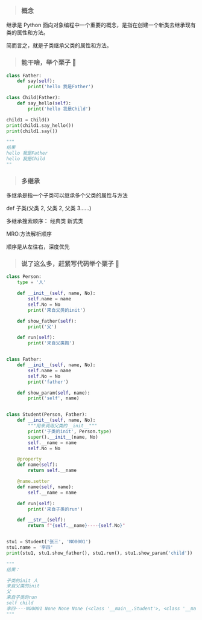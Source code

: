 <!--
 * @Author: mengkun822 1197235402@qq.com
 * @Date: 2023-06-09 09:37:22
 * @LastEditors: mengkun822 1197235402@qq.com
 * @LastEditTime: 2023-06-09 09:50:18
 * @FilePath: \knowledge_planet\docs\md\idea-plugin\Python\继承.md
 * @Description: 这是默认设置,请设置`customMade`, 打开koroFileHeader查看配置 进行设置: https://github.com/OBKoro1/koro1FileHeader/wiki/%E9%85%8D%E7%BD%AE
-->

> ### 概念

继承是 Python 面向对象编程中一个重要的概念，是指在创建一个新类去继承现有类的属性和方法。

简而言之，就是子类继承父类的属性和方法。

> ### 能干啥，举个栗子 🌰

```python
class Father:
    def say(self):
        print('hello 我是Father')

class Child(Father):
    def say_hello(self):
        print('hello 我是Child')

child1 = Child()
print(child1.say_hello())
print(child1.say())

"""
结果
hello 我是Father
hello 我是Child
""
```

> ### 多继承

多继承是指一个子类可以继承多个父类的属性与方法

def 子类(父类 2, 父类 2, 父类 3……)

多继承搜索顺序： 经典类 新式类

MRO:方法解析顺序

顺序是从左往右，深度优先

> ### 说了这么多，赶紧写代码举个栗子 🌰

```python
class Person:
    type = '人'

    def __init__(self, name, No):
        self.name = name
        self.No = No
        print('来自父类的init')

    def show_father(self):
        print('父')

    def run(self):
        print('来自父类跑')


class Father:
    def __init__(self, name, No):
        self.name = name
        self.No = No
        print('father')

    def show_param(self, name):
        print('self', name)


class Student(Person, Father):
    def __init__(self, name, No):
        """用来调用父类的__init__"""
        print('子类的init', Person.type)
        super().__init__(name, No)
        self.__name = name
        self.No = No

    @property
    def name(self):
        return self.__name

    @name.setter
    def name(self, name):
        self.__name = name

    def run(self):
        print('来自子类的run')

    def __str__(self):
        return f"{self.__name}----{self.No}"


stu1 = Student('张三', 'NO0001')
stu1.name = '李四'
print(stu1, stu1.show_father(), stu1.run(), stu1.show_param('child'))

"""
结果：

子类的init 人
来自父类的init
父
来自子类的run
self child
李四----NO0001 None None None (<class '__main__.Student'>, <class '__main__.Person'>, <class '__main__.Father'>, <class 'object'>)
"""
```
